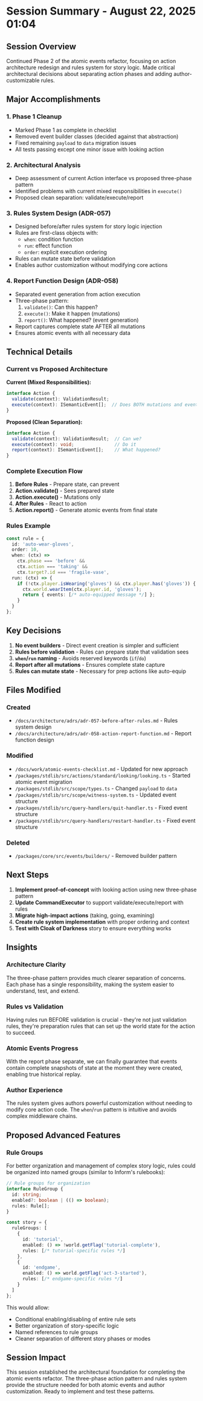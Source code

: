 # Session Summary - August 22, 2025 01:04

## Session Overview
Continued Phase 2 of the atomic events refactor, focusing on action architecture redesign and rules system for story logic. Made critical architectural decisions about separating action phases and adding author-customizable rules.

## Major Accomplishments

### 1. Phase 1 Cleanup
- Marked Phase 1 as complete in checklist
- Removed event builder classes (decided against that abstraction)
- Fixed remaining `payload` to `data` migration issues
- All tests passing except one minor issue with looking action

### 2. Architectural Analysis
- Deep assessment of current Action interface vs proposed three-phase pattern
- Identified problems with current mixed responsibilities in `execute()`
- Proposed clean separation: validate/execute/report

### 3. Rules System Design (ADR-057)
- Designed before/after rules system for story logic injection
- Rules are first-class objects with:
  - `when`: condition function
  - `run`: effect function  
  - `order`: explicit execution ordering
- Rules can mutate state before validation
- Enables author customization without modifying core actions

### 4. Report Function Design (ADR-058)
- Separated event generation from action execution
- Three-phase pattern:
  1. `validate()`: Can this happen?
  2. `execute()`: Make it happen (mutations)
  3. `report()`: What happened? (event generation)
- Report captures complete state AFTER all mutations
- Ensures atomic events with all necessary data

## Technical Details

### Current vs Proposed Architecture

**Current (Mixed Responsibilities):**
```typescript
interface Action {
  validate(context): ValidationResult;
  execute(context): ISemanticEvent[];  // Does BOTH mutations and events
}
```

**Proposed (Clean Separation):**
```typescript
interface Action {
  validate(context): ValidationResult;  // Can we?
  execute(context): void;               // Do it
  report(context): ISemanticEvent[];    // What happened?
}
```

### Complete Execution Flow
1. **Before Rules** - Prepare state, can prevent
2. **Action.validate()** - Sees prepared state
3. **Action.execute()** - Mutations only
4. **After Rules** - React to action
5. **Action.report()** - Generate atomic events from final state

### Rules Example
```typescript
const rule = {
  id: 'auto-wear-gloves',
  order: 10,
  when: (ctx) => 
    ctx.phase === 'before' && 
    ctx.action === 'taking' &&
    ctx.target?.id === 'fragile-vase',
  run: (ctx) => {
    if (!ctx.player.isWearing('gloves') && ctx.player.has('gloves')) {
      ctx.world.wearItem(ctx.player.id, 'gloves');
      return { events: [/* auto-equipped message */] };
    }
  }
};
```

## Key Decisions

1. **No event builders** - Direct event creation is simpler and sufficient
2. **Rules before validation** - Rules can prepare state that validation sees
3. **`when`/`run` naming** - Avoids reserved keywords (`if`/`do`)
4. **Report after all mutations** - Ensures complete state capture
5. **Rules can mutate state** - Necessary for prep actions like auto-equip

## Files Modified

### Created
- `/docs/architecture/adrs/adr-057-before-after-rules.md` - Rules system design
- `/docs/architecture/adrs/adr-058-action-report-function.md` - Report function design

### Modified
- `/docs/work/atomic-events-checklist.md` - Updated for new approach
- `/packages/stdlib/src/actions/standard/looking/looking.ts` - Started atomic event migration
- `/packages/stdlib/src/scope/types.ts` - Changed `payload` to `data`
- `/packages/stdlib/src/scope/witness-system.ts` - Updated event structure
- `/packages/stdlib/src/query-handlers/quit-handler.ts` - Fixed event structure
- `/packages/stdlib/src/query-handlers/restart-handler.ts` - Fixed event structure

### Deleted
- `/packages/core/src/events/builders/` - Removed builder pattern

## Next Steps

1. **Implement proof-of-concept** with looking action using new three-phase pattern
2. **Update CommandExecutor** to support validate/execute/report with rules
3. **Migrate high-impact actions** (taking, going, examining)
4. **Create rule system implementation** with proper ordering and context
5. **Test with Cloak of Darkness** story to ensure everything works

## Insights

### Architecture Clarity
The three-phase pattern provides much clearer separation of concerns. Each phase has a single responsibility, making the system easier to understand, test, and extend.

### Rules vs Validation
Having rules run BEFORE validation is crucial - they're not just validation rules, they're preparation rules that can set up the world state for the action to succeed.

### Atomic Events Progress
With the report phase separate, we can finally guarantee that events contain complete snapshots of state at the moment they were created, enabling true historical replay.

### Author Experience
The rules system gives authors powerful customization without needing to modify core action code. The `when`/`run` pattern is intuitive and avoids complex middleware chains.

## Proposed Advanced Features

### Rule Groups
For better organization and management of complex story logic, rules could be organized into named groups (similar to Inform's rulebooks):

```typescript
// Rule groups for organization
interface RuleGroup {
  id: string;
  enabled?: boolean | (() => boolean);
  rules: Rule[];
}

const story = {
  ruleGroups: [
    {
      id: 'tutorial',
      enabled: () => !world.getFlag('tutorial-complete'),
      rules: [/* tutorial-specific rules */]
    },
    {
      id: 'endgame',
      enabled: () => world.getFlag('act-3-started'),
      rules: [/* endgame-specific rules */]
    }
  ]
};
```

This would allow:
- Conditional enabling/disabling of entire rule sets
- Better organization of story-specific logic
- Named references to rule groups
- Cleaner separation of different story phases or modes

## Session Impact
This session established the architectural foundation for completing the atomic events refactor. The three-phase action pattern and rules system provide the structure needed for both atomic events and author customization. Ready to implement and test these patterns.